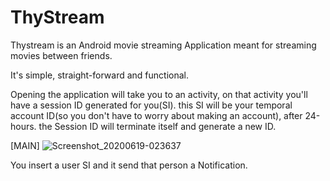 # ThyStream
Thystream is an Android movie streaming Application meant for streaming movies between friends.

It's simple, straight-forward and functional. 

Opening the application will take you to an activity, on that activity you'll have a session ID generated for you(SI). this SI will be your temporal account ID(so you don't have to worry about making an account), after 24-hours. the Session ID will terminate itself and generate a new ID.

[MAIN]
![Screenshot_20200619-023637](https://user-images.githubusercontent.com/67490632/86082949-fb135480-ba66-11ea-9a6b-546595b3f6bb.png)

You insert a user SI and it send that person a Notification.
